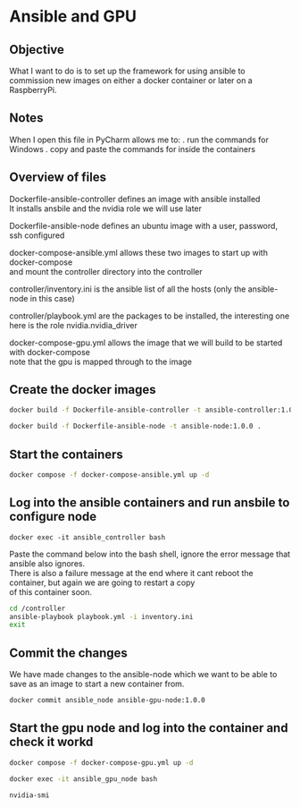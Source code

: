 # Ansible and GPU

## Objective
What I want to do is to set up the framework for using ansible to commission new images on either a docker container or 
later on a RaspberryPi.

## Notes
When I open this file in PyCharm allows me to:
. run the commands for Windows
. copy and paste the commands for inside the containers


## Overview of files
Dockerfile-ansible-controller defines an image with ansible installed \
It installs ansbile and the nvidia role we will use later 

Dockerfile-ansible-node defines an ubuntu image with a user, password, ssh configured

docker-compose-ansible.yml allows these two images to start up with docker-compose \
and mount the controller directory into the controller

controller/inventory.ini is the ansible list of all the hosts (only the ansible-node in this case)

controller/playbook.yml are the packages to be installed, the interesting one here is the role nvidia.nvidia_driver

docker-compose-gpu.yml allows the image that we will build to be started with docker-compose \
note that the gpu is mapped through to the image


## Create the docker images
```sh
docker build -f Dockerfile-ansible-controller -t ansible-controller:1.0.0 .
```

```sh
docker build -f Dockerfile-ansible-node -t ansible-node:1.0.0 .
```

## Start the containers
```sh
docker compose -f docker-compose-ansible.yml up -d
```

## Log into the ansible containers and run ansbile to configure node
```shell
docker exec -it ansible_controller bash
```
Paste the command below into the bash shell, ignore the error message that ansible also ignores.  
There is also a failure message at the end where it cant reboot the container, but again we are going to restart a copy \
of this container soon.
```sh
cd /controller 
ansible-playbook playbook.yml -i inventory.ini
exit
```

## Commit the changes
We have made changes to the ansible-node which we want to be able to save as an image to start a new container from.
```sh
docker commit ansible_node ansible-gpu-node:1.0.0
```

## Start the gpu node and log into the container and check it workd
```sh
docker compose -f docker-compose-gpu.yml up -d
```
```sh
docker exec -it ansible_gpu_node bash
```
```sh
nvidia-smi
```
